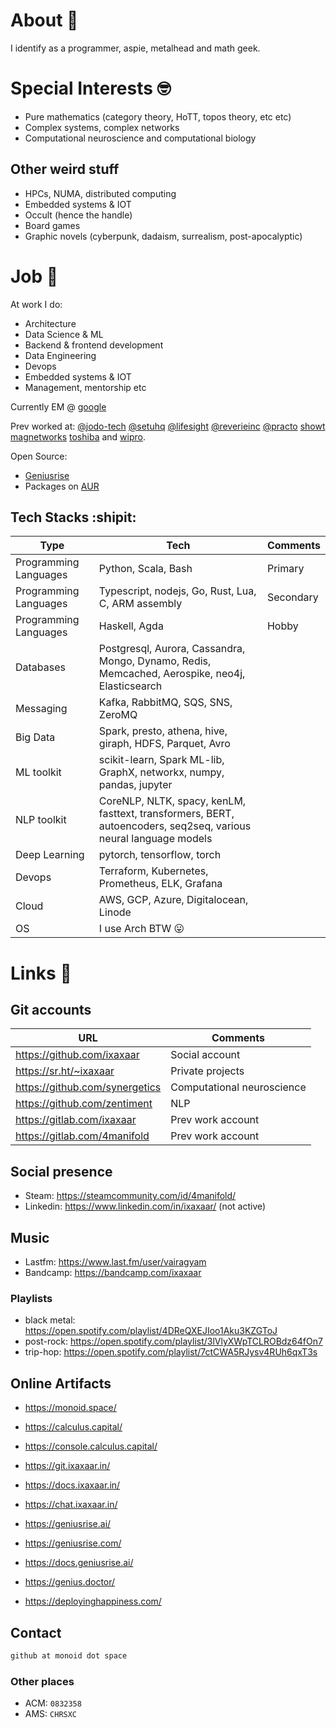 # About :grimacing:

I identify as a programmer, aspie, metalhead and math geek.

# Special Interests :nerd_face:

- Pure mathematics (category theory, HoTT, topos theory, etc etc)
- Complex systems, complex networks
- Computational neuroscience and computational biology

## Other weird stuff

- HPCs, NUMA, distributed computing
- Embedded systems & IOT
- Occult (hence the handle)
- Board games
- Graphic novels (cyberpunk, dadaism, surrealism, post-apocalyptic)

# Job :briefcase:

At work I do:

- Architecture
- Data Science & ML
- Backend & frontend development
- Data Engineering
- Devops
- Embedded systems & IOT
- Management, mentorship etc

Currently EM @ [google](https://github.com/google)

Prev worked at: [@jodo-tech](https://github.com/jodo-tech) [@setuhq](https://github.com/setuhq) [@lifesight](https://github.com/lifesight) [@reverieinc](https://github.com/reverieinc) [@practo](https://github.com/practo) [showt](https://www.linkedin.com/company/global-stealthco/) [magnetworks](https://www.linkedin.com/company/magnetworks-in/) [toshiba](https://www.linkedin.com/company/toshiba-americas/) and [wipro](https://www.linkedin.com/company/wipro/).

Open Source:

- [Geniusrise](https://github.com/geniusrise)
- Packages on [AUR](https://aur.archlinux.org/packages?K=ixaxaar&SeB=m)

## Tech Stacks :shipit:

| Type | Tech | Comments |
| --- | --- | --- |
| Programming Languages | Python, Scala, Bash | Primary |
| Programming Languages | Typescript, nodejs, Go, Rust, Lua, C, ARM assembly | Secondary |
| Programming Languages | Haskell, Agda | Hobby |
| Databases | Postgresql, Aurora, Cassandra, Mongo, Dynamo, Redis, Memcached, Aerospike, neo4j, Elasticsearch | |
| Messaging | Kafka, RabbitMQ, SQS, SNS, ZeroMQ | |
| Big Data | Spark, presto, athena, hive, giraph, HDFS, Parquet, Avro | |
| ML toolkit | scikit-learn, Spark ML-lib, GraphX, networkx, numpy, pandas, jupyter | |
| NLP toolkit | CoreNLP, NLTK, spacy, kenLM, fasttext, transformers, BERT, autoencoders, seq2seq, various neural language models | |
| Deep Learning | pytorch, tensorflow, torch | |
| Devops | Terraform, Kubernetes, Prometheus, ELK, Grafana | |
| Cloud | AWS, GCP, Azure, Digitalocean, Linode | |
| OS | I use Arch BTW 😛 | |

# Links :link:

## Git accounts

| URL | Comments |
| --- | --- |
| https://github.com/ixaxaar | Social account |
| https://sr.ht/~ixaxaar | Private projects |
| https://github.com/synergetics | Computational neuroscience |
| https://github.com/zentiment | NLP |
| https://gitlab.com/ixaxaar | Prev work account |
| https://gitlab.com/4manifold | Prev work account |

## Social presence

- Steam: https://steamcommunity.com/id/4manifold/
- Linkedin: https://www.linkedin.com/in/ixaxaar/ (not active)

## Music

- Lastfm: https://www.last.fm/user/vairagyam
- Bandcamp: https://bandcamp.com/ixaxaar

### Playlists

  - black metal: https://open.spotify.com/playlist/4DReQXEJIoo1Aku3KZGToJ
  - post-rock: https://open.spotify.com/playlist/3lVlyXWpTCLROBdz64fOn7
  - trip-hop: https://open.spotify.com/playlist/7ctCWA5RJysv4RUh6qxT3s

## Online Artifacts

- https://monoid.space/
- https://calculus.capital/
- https://console.calculus.capital/

- https://git.ixaxaar.in/
- https://docs.ixaxaar.in/
- https://chat.ixaxaar.in/

- https://geniusrise.ai/
- https://geniusrise.com/
- https://docs.geniusrise.ai/
- https://genius.doctor/

- https://deployinghappiness.com/

## Contact

```bash
github at monoid dot space
```

### Other places

- ACM: `0832358`
- AMS: `CHRSXC`
